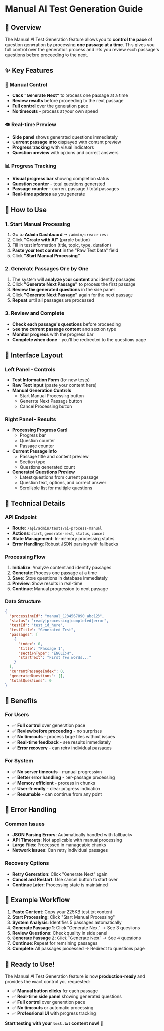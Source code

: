 # Manual AI Test Generation Guide

## 🎯 Overview

The Manual AI Test Generation feature allows you to **control the pace** of question generation by processing **one passage at a time**. This gives you full control over the generation process and lets you review each passage's questions before proceeding to the next.

## ✨ Key Features

### 🔄 **Manual Control**

- **Click "Generate Next"** to process one passage at a time
- **Review results** before proceeding to the next passage
- **Full control** over the generation pace
- **No timeouts** - process at your own speed

### 👁️ **Real-time Preview**

- **Side panel** shows generated questions immediately
- **Current passage info** displayed with content preview
- **Progress tracking** with visual indicators
- **Question preview** with options and correct answers

### 📊 **Progress Tracking**

- **Visual progress bar** showing completion status
- **Question counter** - total questions generated
- **Passage counter** - current passage / total passages
- **Real-time updates** as you generate

## 🚀 How to Use

### 1. **Start Manual Processing**

1. Go to **Admin Dashboard** → `/admin/create-test`
2. Click **"Create with AI"** (purple button)
3. Fill in test information (title, topic, type, duration)
4. **Paste your test content** in the "Raw Test Data" field
5. Click **"Start Manual Processing"**

### 2. **Generate Passages One by One**

1. The system will **analyze your content** and identify passages
2. Click **"Generate Next Passage"** to process the first passage
3. **Review the generated questions** in the side panel
4. Click **"Generate Next Passage"** again for the next passage
5. **Repeat** until all passages are processed

### 3. **Review and Complete**

- **Check each passage's questions** before proceeding
- **See the current passage content** and section type
- **Monitor progress** with the progress bar
- **Complete when done** - you'll be redirected to the questions page

## 🎨 Interface Layout

### **Left Panel - Controls**

- **Test Information Form** (for new tests)
- **Raw Text Input** (paste your content here)
- **Manual Generation Controls**
  - Start Manual Processing button
  - Generate Next Passage button
  - Cancel Processing button

### **Right Panel - Results**

- **Processing Progress Card**
  - Progress bar
  - Question counter
  - Passage counter
- **Current Passage Info**
  - Passage title and content preview
  - Section type
  - Questions generated count
- **Generated Questions Preview**
  - Latest questions from current passage
  - Question text, options, and correct answer
  - Scrollable list for multiple questions

## 🔧 Technical Details

### **API Endpoint**

- **Route**: `/api/admin/tests/ai-process-manual`
- **Actions**: `start`, `generate-next`, `status`, `cancel`
- **State Management**: In-memory processing states
- **Error Handling**: Robust JSON parsing with fallbacks

### **Processing Flow**

1. **Initialize**: Analyze content and identify passages
2. **Generate**: Process one passage at a time
3. **Save**: Store questions in database immediately
4. **Preview**: Show results in real-time
5. **Continue**: Manual progression to next passage

### **Data Structure**

```json
{
  "processingId": "manual_1234567890_abc123",
  "status": "ready|processing|completed|error",
  "testId": "test_id_here",
  "testTitle": "Generated Test",
  "passages": [
    {
      "index": 0,
      "title": "Passage 1",
      "sectionType": "ENGLISH",
      "startText": "First few words..."
    }
  ],
  "currentPassageIndex": 0,
  "generatedQuestions": [],
  "totalQuestions": 0
}
```

## 🎯 Benefits

### **For Users**

- ✅ **Full control** over generation pace
- ✅ **Review before proceeding** - no surprises
- ✅ **No timeouts** - process large files without issues
- ✅ **Real-time feedback** - see results immediately
- ✅ **Error recovery** - can retry individual passages

### **For System**

- ✅ **No server timeouts** - manual progression
- ✅ **Better error handling** - per-passage processing
- ✅ **Memory efficient** - process in chunks
- ✅ **User-friendly** - clear progress indication
- ✅ **Resumable** - can continue from any point

## 🚨 Error Handling

### **Common Issues**

- **JSON Parsing Errors**: Automatically handled with fallbacks
- **API Timeouts**: Not applicable with manual processing
- **Large Files**: Processed in manageable chunks
- **Network Issues**: Can retry individual passages

### **Recovery Options**

- **Retry Generation**: Click "Generate Next" again
- **Cancel and Restart**: Use cancel button to start over
- **Continue Later**: Processing state is maintained

## 📝 Example Workflow

1. **Paste Content**: Copy your 225KB test.txt content
2. **Start Processing**: Click "Start Manual Processing"
3. **System Analysis**: Identifies 5 passages automatically
4. **Generate Passage 1**: Click "Generate Next" → See 3 questions
5. **Review Questions**: Check quality in side panel
6. **Generate Passage 2**: Click "Generate Next" → See 4 questions
7. **Continue**: Repeat for remaining passages
8. **Complete**: All passages processed → Redirect to questions page

## 🎉 Ready to Use!

The Manual AI Test Generation feature is now **production-ready** and provides the exact control you requested:

- ✅ **Manual button clicks** for each passage
- ✅ **Real-time side panel** showing generated questions
- ✅ **Full control** over generation pace
- ✅ **No timeouts** or automatic processing
- ✅ **Professional UI** with progress tracking

**Start testing with your `test.txt` content now!** 🚀
